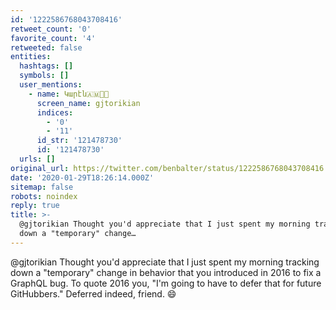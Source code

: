 ```yaml
---
id: '1222586768043708416'
retweet_count: '0'
favorite_count: '4'
retweeted: false
entities:
  hashtags: []
  symbols: []
  user_mentions:
    - name: Կարէն🇦🇲🌹🏁
      screen_name: gjtorikian
      indices:
        - '0'
        - '11'
      id_str: '121478730'
      id: '121478730'
  urls: []
original_url: https://twitter.com/benbalter/status/1222586768043708416
date: '2020-01-29T18:26:14.000Z'
sitemap: false
robots: noindex
reply: true
title: >-
  @gjtorikian Thought you'd appreciate that I just spent my morning tracking
  down a "temporary" change…
---
```


@gjtorikian Thought you'd appreciate that I just spent my morning tracking down a "temporary" change in behavior that you introduced in 2016 to fix a GraphQL bug. To quote 2016 you, "I'm going to have to defer that for future GitHubbers." Deferred indeed, friend. 😄